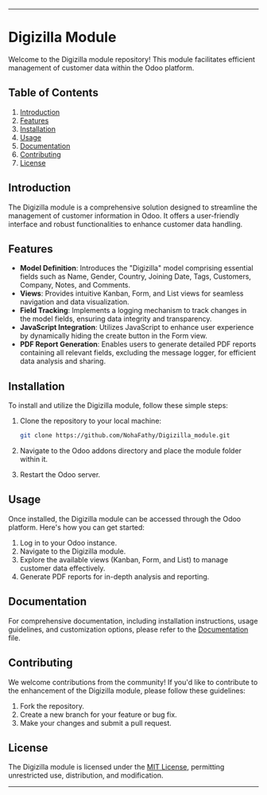 

---

# Digizilla Module

Welcome to the Digizilla module repository! This module facilitates efficient management of customer data within the Odoo platform.

## Table of Contents
1. [Introduction](#introduction)
2. [Features](#features)
3. [Installation](#installation)
4. [Usage](#usage)
5. [Documentation](#documentation)
6. [Contributing](#contributing)
7. [License](#license)

## Introduction <a name="introduction"></a>
The Digizilla module is a comprehensive solution designed to streamline the management of customer information in Odoo. It offers a user-friendly interface and robust functionalities to enhance customer data handling.

## Features <a name="features"></a>
- **Model Definition**: Introduces the "Digizilla" model comprising essential fields such as Name, Gender, Country, Joining Date, Tags, Customers, Company, Notes, and Comments.
- **Views**: Provides intuitive Kanban, Form, and List views for seamless navigation and data visualization.
- **Field Tracking**: Implements a logging mechanism to track changes in the model fields, ensuring data integrity and transparency.
- **JavaScript Integration**: Utilizes JavaScript to enhance user experience by dynamically hiding the create button in the Form view.
- **PDF Report Generation**: Enables users to generate detailed PDF reports containing all relevant fields, excluding the message logger, for efficient data analysis and sharing.

## Installation <a name="installation"></a>
To install and utilize the Digizilla module, follow these simple steps:

1. Clone the repository to your local machine:

   ```bash
   git clone https://github.com/NohaFathy/Digizilla_module.git
   ```

2. Navigate to the Odoo addons directory and place the module folder within it.

3. Restart the Odoo server.

## Usage <a name="usage"></a>
Once installed, the Digizilla module can be accessed through the Odoo platform. Here's how you can get started:

1. Log in to your Odoo instance.
2. Navigate to the Digizilla module.
3. Explore the available views (Kanban, Form, and List) to manage customer data effectively.
4. Generate PDF reports for in-depth analysis and reporting.

## Documentation <a name="documentation"></a>
For comprehensive documentation, including installation instructions, usage guidelines, and customization options, please refer to the [Documentation](documentation.md) file.

## Contributing <a name="contributing"></a>
We welcome contributions from the community! If you'd like to contribute to the enhancement of the Digizilla module, please follow these guidelines:

1. Fork the repository.
2. Create a new branch for your feature or bug fix.
3. Make your changes and submit a pull request.

## License <a name="license"></a>
The Digizilla module is licensed under the [MIT License](LICENSE), permitting unrestricted use, distribution, and modification.

---


